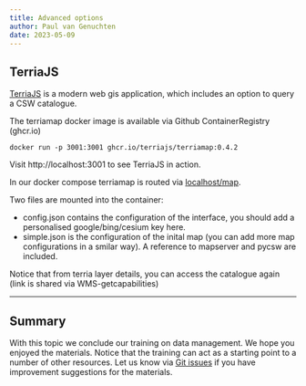 ```yaml
---
title: Advanced options
author: Paul van Genuchten
date: 2023-05-09
---
```


## TerriaJS

[TerriaJS](https://terria.io) is a modern web gis application, which includes an option to query a CSW catalogue. 

The terriamap docker image is available via Github ContainerRegistry (ghcr.io)

```
docker run -p 3001:3001 ghcr.io/terriajs/terriamap:0.4.2
```

Visit http://localhost:3001 to see TerriaJS in action. 

In our docker compose terriamap is routed via [localhost/map](http://localhost/map).

Two files are mounted into the container:

- config.json contains the configuration of the interface, you should add a personalised google/bing/cesium key here.
- simple.json is the configuration of the inital map (you can add more map configurations in a smilar way). A reference to mapserver and pycsw are included.

Notice that from terria layer details, you can access the catalogue again (link is shared via WMS-getcapabilities)

--- 

## Summary

With this topic we conclude our training on data management. We hope you enjoyed the materials. Notice that the training can act as a starting point to a number of other resources. Let us know via [Git issues](https://github.com/lsc-hubs/hub-core/issues) if you have improvement suggestions for the materials.
